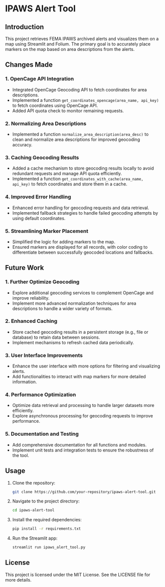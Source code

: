# IPAWS Alert Tool

## Introduction
This project retrieves FEMA IPAWS archived alerts and visualizes them on a map using Streamlit and Folium. The primary goal is to accurately place markers on the map based on area descriptions from the alerts.

## Changes Made

### 1. OpenCage API Integration
- Integrated OpenCage Geocoding API to fetch coordinates for area descriptions.
- Implemented a function `get_coordinates_opencage(area_name, api_key)` to fetch coordinates using OpenCage API.
- Added API quota check to monitor remaining requests.

### 2. Normalizing Area Descriptions
- Implemented a function `normalize_area_description(area_desc)` to clean and normalize area descriptions for improved geocoding accuracy.

### 3. Caching Geocoding Results
- Added a cache mechanism to store geocoding results locally to avoid redundant requests and manage API quota efficiently.
- Implemented a function `get_coordinates_with_cache(area_name, api_key)` to fetch coordinates and store them in a cache.

### 4. Improved Error Handling
- Enhanced error handling for geocoding requests and data retrieval.
- Implemented fallback strategies to handle failed geocoding attempts by using default coordinates.

### 5. Streamlining Marker Placement
- Simplified the logic for adding markers to the map.
- Ensured markers are displayed for all records, with color coding to differentiate between successfully geocoded locations and fallbacks.

## Future Work

### 1. Further Optimize Geocoding
- Explore additional geocoding services to complement OpenCage and improve reliability.
- Implement more advanced normalization techniques for area descriptions to handle a wider variety of formats.

### 2. Enhanced Caching
- Store cached geocoding results in a persistent storage (e.g., file or database) to retain data between sessions.
- Implement mechanisms to refresh cached data periodically.

### 3. User Interface Improvements
- Enhance the user interface with more options for filtering and visualizing alerts.
- Add functionalities to interact with map markers for more detailed information.

### 4. Performance Optimization
- Optimize data retrieval and processing to handle larger datasets more efficiently.
- Explore asynchronous processing for geocoding requests to improve performance.

### 5. Documentation and Testing
- Add comprehensive documentation for all functions and modules.
- Implement unit tests and integration tests to ensure the robustness of the tool.

## Usage

1. Clone the repository:
    ```sh
    git clone https://github.com/your-repository/ipaws-alert-tool.git
    ```
2. Navigate to the project directory:
    ```sh
    cd ipaws-alert-tool
    ```
3. Install the required dependencies:
    ```sh
    pip install -r requirements.txt
    ```
4. Run the Streamlit app:
    ```sh
    streamlit run ipaws_alert_tool.py
    ```

## License
This project is licensed under the MIT License. See the LICENSE file for more details.

